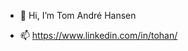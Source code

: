 - 👋 Hi, I’m Tom André Hansen

- 📫 https://www.linkedin.com/in/tohan/


<!---
tomingvin/tomingvin is a ✨ special ✨ repository because its `README.md` (this file) appears on your GitHub profile.
You can click the Preview link to take a look at your changes.
--->
